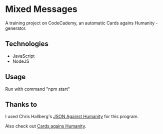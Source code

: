 # Mixed Messages

A training project on CodeCademy, an automatic Cards agains Humanity -generator.

## Technologies
* JavaScript
* NodeJS

## Usage

Run with command "npm start"

## Thanks to

I used Chris Hallberg's [JSON Against Humanity](https://github.com/crhallberg/json-against-humanity/)  for this program.

Also check out [Cards agains Humanity](https://cardsagainsthumanity.com/).



